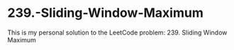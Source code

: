 # 239.-Sliding-Window-Maximum
This is my personal solution to the LeetCode problem: 239. Sliding Window Maximum
